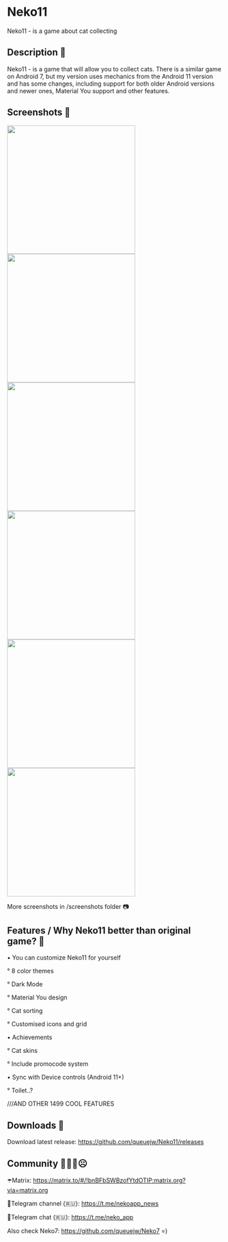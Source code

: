 # Neko11
Neko11 - is a game about cat collecting

## Description 🎀
Neko11 - is a game that will allow you to collect cats. There is a similar game on Android 7, but my version uses mechanics from the Android 11 version and has some changes, including support for both older Android versions and newer ones, Material You support and other features.

## Screenshots 📸
<img src='/screenshots/photo_2024-01-16_16-13-44.jpg' width='300'> <img src='/screenshots/photo_2024-01-16_16-48-15.jpg' width='300'> <img src='/screenshots/photo_2024-01-16_16-49-28.jpg' width='300'>
<img src='/screenshots/photo_2024-01-16_16-56-34 (2).jpg' width='300'> <img src='/screenshots/photo_2024-01-16_16-56-34.jpg' width='300'> <img src='/screenshots/photo_2024-01-16_16-56-34 (3).jpg' width='300'>
 
More screenshots in /screenshots folder 📷


## Features / Why Neko11 better than original game? 🚽
 • You can customize Neko11 for yourself
 
° 8 color themes 
 
° Dark Mode
 
° Material You design
 
° Cat sorting

° Customised icons and grid

 • Achievements

 ° Cat skins

° Include promocode system

 • Sync with Device controls (Android 11+)

 ° Toilet..?

///AND OTHER 1499 COOL FEATURES 

## Downloads 📲
 Download latest release: https://github.com/queuejw/Neko11/releases
 

## Community 🤗😄🤭☹️
☂️Matrix: https://matrix.to/#/!bnBFbSWBzofYtdOTIP:matrix.org?via=matrix.org
 
🧦Telegram channel (🇷🇺): https://t.me/nekoapp_news
 
🎃Telegram chat (🇷🇺): https://t.me/neko_app

Also check Neko7: https://github.com/queuejw/Neko7 =)

